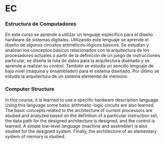 # EC
### Estructura de Computadores
En este curso se aprende a utilizar un lenguaje específico para el diseño hardware de sistemas digitales. Utilizando este lenguaje se aprende el diseño de algunos circuitos aritméticos-lógicos básicos. Se estudian y analizan los conceptos básicos relacionados con la arquitectura de los procesadores actuales a partir de la definición de un juego de instrucciones particular, se diseña la ruta de datos para la arquitectura diseñada y se aprende a realizar su control. También se estudia un sencillo lenguaje de bajo nivel (máquina y ensamblador) para el sistema diseñado. Por último se estudia la arquitectura de un sistema elemental de memoria.
### Computer Structure
In this course, it is learned to use a specific hardware description language. Using this language some basic arithmetic-logic circuits are also learned. The basic concepts related to the architecture of current processors are studied and analyzed based on the definition of a particular instruction set, the data path for the designed architecture is designed, and the control is learned. A simple low-level language (machine and assembler) is also studied for the designed system. Finally, the architecture of an elementary system of memory is studied.
